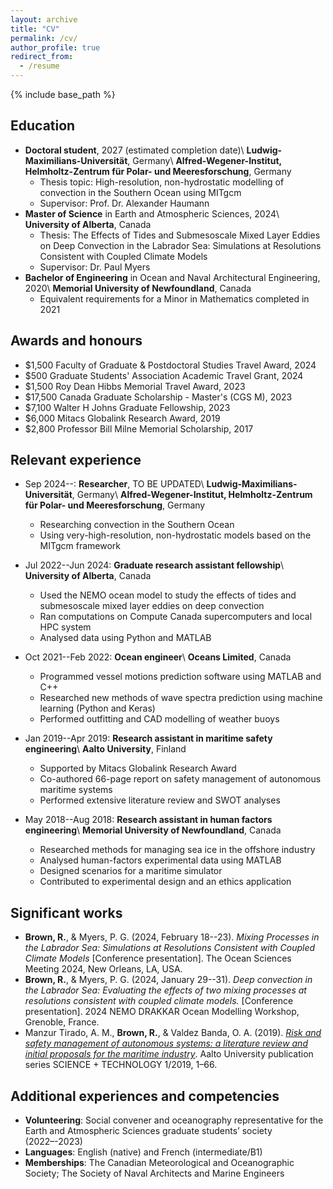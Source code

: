 ```yaml
---
layout: archive
title: "CV"
permalink: /cv/
author_profile: true
redirect_from:
  - /resume
---
```


{% include base_path %}

Education
------
* **Doctoral student**, 2027 (estimated completion date)\\
  **Ludwig-Maximilians-Universität**, Germany\\
  **Alfred-Wegener-Institut, Helmholtz-Zentrum für Polar- und Meeresforschung**, Germany
  * Thesis topic: High-resolution, non-hydrostatic modelling of convection in the Southern Ocean using MITgcm
  * Supervisor: Prof. Dr. Alexander Haumann
* **Master of Science** in Earth and Atmospheric Sciences, 2024\\
  **University of Alberta**, Canada
  * Thesis: The Effects of Tides and Submesoscale Mixed Layer Eddies on Deep Convection in the Labrador Sea: Simulations at Resolutions Consistent with Coupled Climate Models
  * Supervisor: Dr. Paul Myers
* **Bachelor of Engineering** in Ocean and Naval Architectural Engineering, 2020\\
  **Memorial University of Newfoundland**, Canada
  * Equivalent requirements for a Minor in Mathematics completed in 2021

Awards and honours
------
* $1,500 Faculty of Graduate & Postdoctoral Studies Travel Award, 2024
* $500 Graduate Students' Association Academic Travel Grant, 2024
* $1,500 Roy Dean Hibbs Memorial Travel Award, 2023
* $17,500 Canada Graduate Scholarship - Master's (CGS M), 2023
* $7,100 Walter H Johns Graduate Fellowship, 2023
* $6,000 Mitacs Globalink Research Award, 2019
* $2,800 Professor Bill Milne Memorial Scholarship, 2017

Relevant experience
------
* Sep 2024--: **Researcher**, TO BE UPDATED\\
  **Ludwig-Maximilians-Universität**, Germany\\
  **Alfred-Wegener-Institut, Helmholtz-Zentrum für Polar- und Meeresforschung**, Germany
  * Researching convection in the Southern Ocean
  * Using very-high-resolution, non-hydrostatic models based on the MITgcm framework

* Jul 2022--Jun 2024: **Graduate research assistant fellowship**\\
  **University of Alberta**, Canada
  * Used the NEMO ocean model to study the effects of tides and submesoscale mixed layer eddies on deep convection
  * Ran computations on Compute Canada supercomputers and local HPC system
  * Analysed data using Python and MATLAB

* Oct 2021--Feb 2022: **Ocean engineer**\\
  **Oceans Limited**, Canada
  * Programmed vessel motions prediction software using MATLAB and C++
  * Researched new methods of wave spectra prediction using machine learning (Python and Keras)
  * Performed outfitting and CAD modelling of weather buoys

* Jan 2019--Apr 2019: **Research assistant in maritime safety engineering**\\
  **Aalto University**, Finland
  * Supported by Mitacs Globalink Research Award
  * Co-authored 66-page report on safety management of autonomous maritime systems
  * Performed extensive literature review and SWOT analyses

* May 2018--Aug 2018: **Research assistant in human factors engineering**\\
  **Memorial University of Newfoundland**, Canada
  * Researched methods for managing sea ice in the offshore industry
  * Analysed human-factors experimental data using MATLAB
  * Designed scenarios for a maritime simulator
  * Contributed to experimental design and an ethics application

Significant works
------
* **Brown, R.**, & Myers, P. G. (2024, February 18--23). *Mixing Processes in the Labrador Sea: Simulations at Resolutions Consistent with Coupled Climate Models* [Conference presentation]. The Ocean Sciences Meeting 2024, New Orleans, LA, USA.
* **Brown, R.**, & Myers, P. G. (2024, January 29--31). *Deep convection in the Labrador Sea: Evaluating the effects of two mixing processes at resolutions consistent with coupled climate models.* [Conference presentation]. 2024 NEMO DRAKKAR Ocean Modelling Workshop, Grenoble, France. 
* Manzur Tirado, A. M., **Brown, R.**, & Valdez Banda, O. A. (2019). [*Risk and safety management of autonomous systems: a literature review and initial proposals for the maritime industry*](http://urn.fi/URN:ISBN:978-952-60-8499-2). Aalto University publication series SCIENCE + TECHNOLOGY 1/2019, 1–66.

Additional experiences and competencies
------
* **Volunteering**: Social convener and oceanography representative for the Earth and Atmospheric
Sciences graduate students’ society (2022–-2023)
* **Languages**: English (native) and French (intermediate/B1)
* **Memberships**: The Canadian Meteorological and Oceanographic Society; The Society of Naval Architects and Marine Engineers
